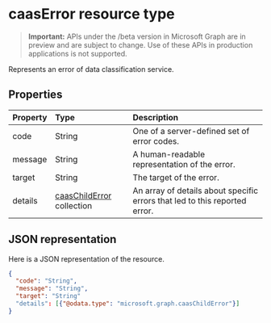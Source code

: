 # caasError resource type

> **Important:** APIs under the /beta version in Microsoft Graph are in preview and are subject to change. Use of these APIs in production applications is not supported.

Represents an error of data classification service.

## Properties
| Property	   | Type	|Description|
|:---------------|:--------|:----------|
|code|String| One of a server-defined set of error codes.|
|message|String| A human-readable representation of the error.|
|target|String| The target of the error. |
|details|[caasChildError](caaschilderror.md) collection|An array of details about specific errors that led to this reported error.|

## JSON representation

Here is a JSON representation of the resource.

<!-- {
  "blockType": "resource",
  "optionalProperties": [

  ],
  "@odata.type": "microsoft.graph.caasError"
}-->

```json
{
  "code": "String",
  "message": "String",
  "target": "String"
  "details": [{"@odata.type": "microsoft.graph.caasChildError"}]
}

```

<!-- uuid: 8fcb5dbc-d5aa-4681-8e31-b001d5168d79
2015-10-25 14:57:30 UTC -->
<!-- {
  "type": "#page.annotation",
  "description": "caasError resource",
  "keywords": "",
  "section": "documentation",
  "tocPath": ""
}-->